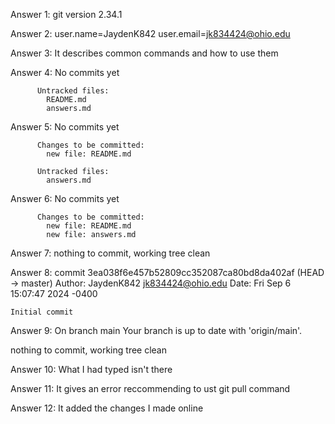 Answer 1: git version 2.34.1

Answer 2: user.name=JaydenK842
          user.email=jk834424@ohio.edu

Answer 3: It describes common commands and how to use them

Answer 4: No commits yet
          
          Untracked files:
            README.md
            answers.md

Answer 5: No commits yet
          
          Changes to be committed:
            new file: README.md

          Untracked files:
            answers.md

Answer 6: No commits yet
          
          Changes to be committed:
            new file: README.md
            new file: answers.md

Answer 7: nothing to commit, working tree clean

Answer 8: commit 3ea038f6e457b52809cc352087ca80bd8da402af (HEAD -> master)
Author: JaydenK842 <jk834424@ohio.edu>
Date:   Fri Sep 6 15:07:47 2024 -0400

    Initial commit

Answer 9: On branch main
Your branch is up to date with 'origin/main'.

nothing to commit, working tree clean

Answer 10: What I had typed isn't there

Answer 11: It gives an error reccommending to ust git pull command

Answer 12: It added the changes I made online